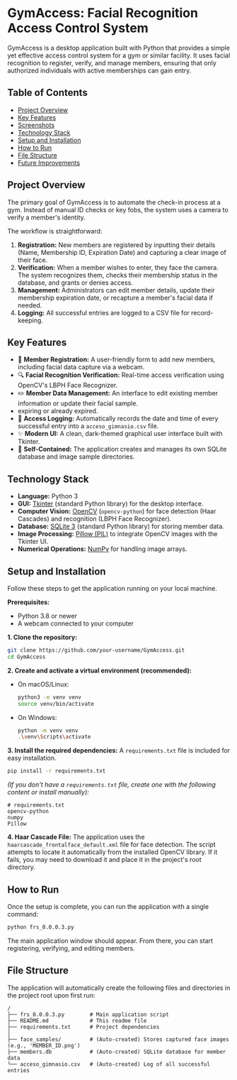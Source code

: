 # GymAccess: Facial Recognition Access Control System

GymAccess is a desktop application built with Python that provides a simple yet effective access control system for a gym or similar facility. It uses facial recognition to register, verify, and manage members, ensuring that only authorized individuals with active memberships can gain entry.

## Table of Contents
- [Project Overview](#project-overview)
- [Key Features](#key-features)
- [Screenshots](#screenshots)
- [Technology Stack](#technology-stack)
- [Setup and Installation](#setup-and-installation)
- [How to Run](#how-to-run)
- [File Structure](#file-structure)
- [Future Improvements](#future-improvements)

## Project Overview

The primary goal of GymAccess is to automate the check-in process at a gym. Instead of manual ID checks or key fobs, the system uses a camera to verify a member's identity.

The workflow is straightforward:
1.  **Registration:** New members are registered by inputting their details (Name, Membership ID, Expiration Date) and capturing a clear image of their face.
2.  **Verification:** When a member wishes to enter, they face the camera. The system recognizes them, checks their membership status in the database, and grants or denies access.
3.  **Management:** Administrators can edit member details, update their membership expiration date, or recapture a member's facial data if needed.
4.  **Logging:** All successful entries are logged to a CSV file for record-keeping.

## Key Features

*   👤 **Member Registration:** A user-friendly form to add new members, including facial data capture via a webcam.
*   🔍 **Facial Recognition Verification:** Real-time access verification using OpenCV's LBPH Face Recognizer.
*   ✏️ **Member Data Management:** An interface to edit existing member information or update their facial sample.
*    expiring or already expired.
*   📄 **Access Logging:** Automatically records the date and time of every successful entry into a `acceso_gimnasio.csv` file.
*   ✨ **Modern UI:** A clean, dark-themed graphical user interface built with Tkinter.
*   📂 **Self-Contained:** The application creates and manages its own SQLite database and image sample directories.

## Technology Stack

*   **Language:** Python 3
*   **GUI:** [Tkinter](https://docs.python.org/3/library/tkinter.html) (standard Python library) for the desktop interface.
*   **Computer Vision:** [OpenCV](https://opencv.org/) (`opencv-python`) for face detection (Haar Cascades) and recognition (LBPH Face Recognizer).
*   **Database:** [SQLite 3](https://www.sqlite.org/index.html) (standard Python library) for storing member data.
*   **Image Processing:** [Pillow (PIL)](https://python-pillow.org/) to integrate OpenCV images with the Tkinter UI.
*   **Numerical Operations:** [NumPy](https://numpy.org/) for handling image arrays.

## Setup and Installation

Follow these steps to get the application running on your local machine.

**Prerequisites:**
*   Python 3.8 or newer
*   A webcam connected to your computer

**1. Clone the repository:**
```bash
git clone https://github.com/your-username/GymAccess.git
cd GymAccess
```

**2. Create and activate a virtual environment (recommended):**

*   On macOS/Linux:
    ```bash
    python3 -m venv venv
    source venv/bin/activate
    ```
*   On Windows:
    ```bash
    python -m venv venv
    .\venv\Scripts\activate
    ```

**3. Install the required dependencies:**
A `requirements.txt` file is included for easy installation.
```bash
pip install -r requirements.txt
```
*(If you don't have a `requirements.txt` file, create one with the following content or install manually):*
```
# requirements.txt
opencv-python
numpy
Pillow
```

**4. Haar Cascade File:**
The application uses the `haarcascade_frontalface_default.xml` file for face detection. The script attempts to locate it automatically from the installed OpenCV library. If it fails, you may need to download it and place it in the project's root directory.

## How to Run

Once the setup is complete, you can run the application with a single command:

```bash
python frs_0.0.0.3.py
```

The main application window should appear. From there, you can start registering, verifying, and editing members.

## File Structure

The application will automatically create the following files and directories in the project root upon first run:

```
/
├── frs_0.0.0.3.py        # Main application script
├── README.md             # This readme file
├── requirements.txt      # Project dependencies
│
├── face_samples/         # (Auto-created) Stores captured face images (e.g., 'MEMBER_ID.png')
├── members.db            # (Auto-created) SQLite database for member data
└── acceso_gimnasio.csv   # (Auto-created) Log of all successful entries
```
